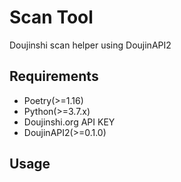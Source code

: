 # Scan Tool
Doujinshi scan helper using DoujinAPI2

## Requirements
* Poetry(>=1.16)
* Python(>=3.7.x)
* Doujinshi.org API KEY
* DoujinAPI2(>=0.1.0)

## Usage
